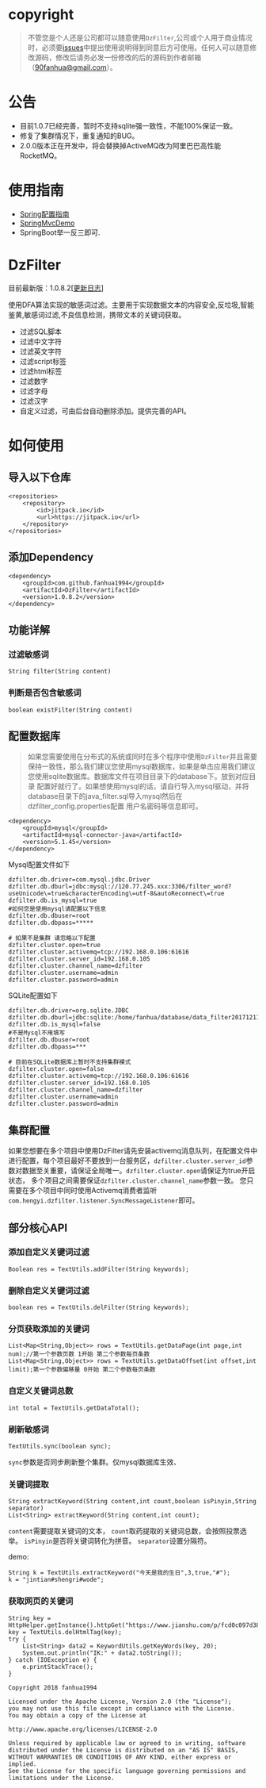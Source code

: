 # copyright
> 不管您是个人还是公司都可以随意使用`DzFilter`,公司或个人用于商业情况时，必须要[issues](https://github.com/fanhua1994/DzFilter/issues)中提出使用说明得到同意后方可使用。任何人可以随意修改源码，修改后请务必发一份修改的后的源码到作者邮箱（90fanhua@gmail.com）。


# 公告
+ 目前1.0.7已经完善，暂时不支持sqlite强一致性，不能100%保证一致。
+ 修复了集群情况下，重复通知的BUG。
+ 2.0.0版本正在开发中，将会替换掉ActiveMQ改为阿里巴巴高性能RocketMQ。

# 使用指南
+ [Spring配置指南](https://github.com/fanhua1994/DzFilter/blob/master/spring-use-guide.md)
+ [SpringMvcDemo](https://github.com/fanhua1994/DzFilterSpringDemo)
+ SpringBoot举一反三即可.

# DzFilter
目前最新版：1.0.8.2[[更新日志](https://github.com/fanhua1994/DzFilter/blob/master/log.md)]

使用DFA算法实现的敏感词过滤。主要用于实现数据文本的内容安全,反垃圾,智能鉴黄,敏感词过滤,不良信息检测，携带文本的关键词获取。
+ 过滤SQL脚本
+ 过滤中文字符
+ 过滤英文字符
+ 过滤script标签
+ 过滤html标签
+ 过滤数字
+ 过滤字母
+ 过滤汉字
+ 自定义过滤，可由后台自动删除添加。提供完善的API。


# 如何使用
## 导入以下仓库
```
<repositories>
	<repository>
	    <id>jitpack.io</id>
	    <url>https://jitpack.io</url>
	</repository>
</repositories>
```
## 添加Dependency
```
<dependency>
    <groupId>com.github.fanhua1994</groupId>
    <artifactId>DzFilter</artifactId>
    <version>1.0.8.2</version>
</dependency>
```

## 功能详解
### 过滤敏感词
```
String filter(String content)
```
### 判断是否包含敏感词
```
boolean existFilter(String content)
```


## 配置数据库
> 如果您需要使用在分布式的系统或同时在多个程序中使用```DzFilter```并且需要保持一致性，那么我们建议您使用mysql数据库，如果是单击应用我们建议您使用sqlite数据库。数据库文件在项目目录下的database下。放到对应目录  配置好就行了。如果想使用mysql的话，请自行导入mysql驱动，并将database目录下的java_filter.sql导入mysql然后在dzfilter_config.properties配置 用户名密码等信息即可。
```
<dependency>
    <groupId>mysql</groupId>
    <artifactId>mysql-connector-java</artifactId>
    <version>5.1.45</version>
</dependency>
```
Mysql配置文件如下
```
dzfilter.db.driver=com.mysql.jdbc.Driver
dzfilter.db.dburl=jdbc:mysql://120.77.245.xxx:3306/filter_word?useUnicode\=true&characterEncoding\=utf-8&autoReconnect\=true
dzfilter.db.is_mysql=true
#如何您是使用mysql请配置以下信息
dzfilter.db.dbuser=root
dzfilter.db.dbpass=*****

# 如果不是集群 请忽略以下配置
dzfilter.cluster.open=true
dzfilter.cluster.activemq=tcp://192.168.0.106:61616
dzfilter.cluster.server_id=192.168.0.105
dzfilter.cluster.channel_name=dzfilter
dzfilter.cluster.username=admin
dzfilter.cluster.password=admin
```
SQLite配置如下
```
dzfilter.db.driver=org.sqlite.JDBC
dzfilter.db.dburl=jdbc:sqlite:/home/fanhua/database/data_filter20171211.db
dzfilter.db.is_mysql=false
#不是Mysql不用填写
dzfilter.db.dbuser=root
dzfilter.db.dbpass=***

# 目前在SQLite数据库上暂时不支持集群模式
dzfilter.cluster.open=false
dzfilter.cluster.activemq=tcp://192.168.0.106:61616
dzfilter.cluster.server_id=192.168.0.105
dzfilter.cluster.channel_name=dzfilter
dzfilter.cluster.username=admin
dzfilter.cluster.password=admin
```

## 集群配置
如果您想要在多个项目中使用DzFilter请先安装activemq消息队列，在配置文件中进行配置，每个项目最好不要放到一台服务区，`dzfilter.cluster.server_id`参数对数据至关重要，请保证全局唯一。`dzfilter.cluster.open`请保证为true开启状态，
多个项目之间需要保证`dzfilter.cluster.channel_name`参数一致。
您只需要在多个项目中同时使用Activemq消费者监听`com.hengyi.dzfilter.listener.SyncMessageListener`即可。

## 部分核心API

### 添加自定义关键词过滤
```
Boolean res = TextUtils.addFilter(String keywords);
```
### 删除自定义关键词过滤
```
boolean res = TextUtils.delFilter(String keywords);
```
### 分页获取添加的关键词
```
List<Map<String,Object>> rows = TextUtils.getDataPage(int page,int num);//第一个参数页数 1开始 第二个参数每页条数
List<Map<String,Object>> rows = TextUtils.getDataOffset(int offset,int limit);第一个参数偏移量 0开始 第二个参数每页条数
```
### 自定义关键词总数
```
int total = TextUtils.getDataTotal();
```
### 刷新敏感词
```
TextUtils.sync(boolean sync);
```

`sync`参数是否同步刷新整个集群。仅mysql数据库生效、

### 关键词提取
```
String extractKeyword(String content,int count,boolean isPinyin,String separator)
List<String> extractKeyword(String content,int count);
```
`content`需要提取关键词的文本，
`count`取药提取的关键词总数，会按照投票选举。
`isPinyin`是否将关键词转化为拼音。
`separator`设置分隔符。

demo: 
```
String k = TextUtils.extractKeyword("今天是我的生日",3,true,"#");
k = "jintian#shengri#wode";
```

### 获取网页的关键词
```
String key = HttpHelper.getInstance().httpGet("https://www.jianshu.com/p/fcd0c097d38c");
key = TextUtils.delHtmlTag(key);
try {
	List<String> data2 = KeywordUtils.getKeyWords(key, 20);
	System.out.println("IK:" + data2.toString());
} catch (IOException e) {
	e.printStackTrace();
}
```


```
Copyright 2018 fanhua1994

Licensed under the Apache License, Version 2.0 (the "License");
you may not use this file except in compliance with the License.
You may obtain a copy of the License at

http://www.apache.org/licenses/LICENSE-2.0

Unless required by applicable law or agreed to in writing, software
distributed under the License is distributed on an "AS IS" BASIS,
WITHOUT WARRANTIES OR CONDITIONS OF ANY KIND, either express or implied.
See the License for the specific language governing permissions and
limitations under the License.
```